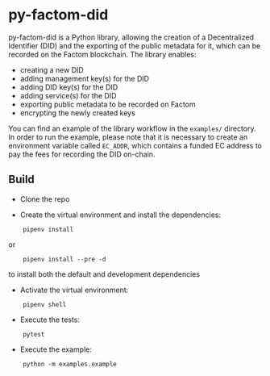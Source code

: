 # py-factom-did

py-factom-did is a Python library, allowing the creation of a Decentralized Identifier (DID) and
the exporting of the public metadata for it, which can be recorded on the Factom blockchain.
The library enables:

* creating a new DID
* adding management key(s) for the DID
* adding DID key(s) for the DID
* adding service(s) for the DID
* exporting public metadata to be recorded on Factom
* encrypting the newly created keys

You can find an example of the library workflow in the `examples/` directory. In order to run the
example, please note that it is necessary to create an environment variable called `EC_ADDR`, which
contains a funded EC address to pay the fees for recording the DID on-chain.

## Build

* Clone the repo

* Create the virtual environment and install the dependencies:
```
	pipenv install
```

or
```
    pipenv install --pre -d
```
to install both the default and development dependencies

* Activate the virtual environment:
```
	pipenv shell
```

* Execute the tests:
```
	pytest
```

* Execute the example:
```
	python -m examples.example
```
